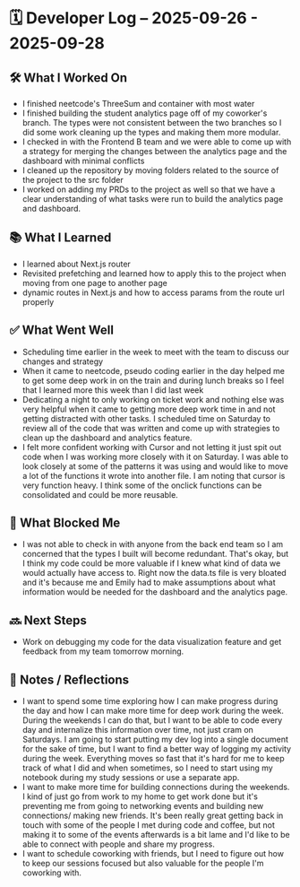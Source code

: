 # 🗓️ Developer Log – 2025-09-26 - 2025-09-28

## 🛠 What I Worked On
- I finished neetcode's ThreeSum and container with most water 
- I finished building the student analytics page off of my coworker's branch. The types were not consistent between the two branches so I did some work cleaning up the types and making them more modular. 
- I checked in with the Frontend B team and we were able to come up with a strategy for merging the changes between the analytics page and the dashboard with minimal conflicts
- I cleaned up the repository by moving folders related to the source of the project to the src folder
- I worked on adding my PRDs to the project as well so that we have a clear understanding of what tasks were run to build the analytics page and dashboard. 

## 📚 What I Learned
- I learned about Next.js router 
- Revisited prefetching and learned how to apply this to the project when moving from one page to another page 
- dynamic routes in Next.js and how to access params from the route url properly 

## ✅ What Went Well
- Scheduling time earlier in the week to meet with the team to discuss our changes and strategy 
- When it came to neetcode, pseudo coding earlier in the day helped me to get some deep work in on the train and during lunch breaks so I feel that I learned more this week than I did last week 
- Dedicating a night to only working on ticket work and nothing else was very helpful when it came to getting more deep work time in and not getting distracted with other tasks. I scheduled time on Saturday to review all of the code that was written and come up with strategies to clean up the dashboard and analytics feature.
- I felt more confident working with Cursor and not letting it just spit out code when I was working more closely with it on Saturday. I was able to look closely at some of the patterns it was using and would like to move a lot of the functions it wrote into another file. I am noting that cursor is very function heavy. I think some of the onclick functions can be consolidated and could be more reusable. 

## 🚧 What Blocked Me
- I  was not able to check in with anyone from the back end team so I am concerned that the types I built will become redundant. That's okay, but I think my code could be more valuable if I knew what kind of data we would actually have access to. Right now the data.ts file is very bloated and it's because me and Emily had to make assumptions about what information would be needed for the dashboard and the analytics page. 

## 🔜 Next Steps
- Work on debugging my code for the data visualization feature and get feedback from my team tomorrow morning. 

## 📝 Notes / Reflections
- I want to spend some time exploring how I can make progress during the day and how I can make more time for deep work during the week. During the weekends I can do that, but I want to be able to code every day and internalize this information over time, not just cram on Saturdays. I am going to start putting my dev log into a single document for the sake of time, but I want to find a better way of logging my activity during the week. Everything moves so fast that it's hard for me to keep track of what I did and when sometimes, so I need to start using my notebook during my study sessions or use a separate app. 
- I want to make more time for building connections during the weekends. I kind of just go from work to my home to get work done but it's preventing me from going to networking events and building new connections/ making new friends. It's been really great getting back in touch with some of the people I met during code and coffee, but not making it to some of the events afterwards is a bit lame and I'd like to be able to connect with people and share my progress. 
- I want to schedule coworking with friends, but I need to figure out how to keep our sessions focused but also valuable for the people I'm coworking with. 
